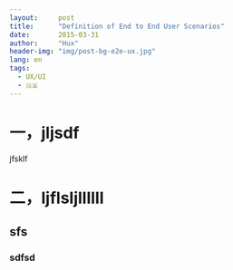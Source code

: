 ```yaml
---
layout:     post
title:      "Definition of End to End User Scenarios"
date:       2015-03-31 
author:     "Hux"
header-img: "img/post-bg-e2e-ux.jpg"
lang: en
tags:
  - UX/UI
  - 🇬🇧
---
```



# 一，jljsdf
jfsklf

# 二，ljflsljllllll

## sfs

### sdfsd

